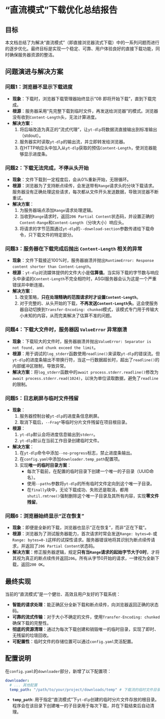 # “直流模式”下载优化总结报告

## 目标

本文档总结了为解决“直流模式”（即直接浏览器流式下载）中的一系列问题而进行的逐步优化。最终目标是实现一个稳定、可靠、用户体验良好的直接下载功能，同时确保服务器资源的整洁。

## 问题演进与解决方案

### 问题1：浏览器不显示下载进度

- **现象**：下载时，浏览器下载管理器始终显示“0B 即将开始下载”，直到下载完成。
- **根源**：服务器采用“先完整下载到临时文件，再发送给浏览器”的模式。浏览器没有收到`Content-Length`头，无法计算进度。
- **解决方案**：
    1.  将后端改造为真正的“流式代理”，让`yt-dlp`将数据流直接输出到标准输出（stdout）。
    2.  服务器实时读取`yt-dlp`的输出流，并立即转发给浏览器。
    3.  在HTTP响应头中加入从`yt-dlp`获取的预估`Content-Length`，使浏览器能够显示进度条。

### 问题2：下载无法完成，不停从头开始

- **现象**：文件下载到一定程度后，会从0%重新开始，无限循环。
- **根源**：浏览器为了支持断点续传，会发送带有`Range`请求头的分块下载请求。服务器没有正确处理这些请求，每次都从文件开头发送数据，导致浏览器不断重试。
- **解决方案**：
    1.  为服务器端点添加`Range`请求处理逻辑。
    2.  当收到`Range`请求时，返回`206 Partial Content`状态码，并设置正确的`Content-Range`和`Content-Length`（分块大小）响应头。
    3.  将请求的字节范围通过`yt-dlp`的`--download-section`参数传递给下载命令，只下载文件的特定部分。

### 问题3：服务器在下载完成后抛出 `Content-Length` 相关的异常

- **现象**：文件下载接近100%时，服务器崩溃并抛出`RuntimeError: Response content shorter than Content-Length`。
- **根源**：`yt-dlp`对流媒体提供的文件大小是**估算值**。当实际下载的字节数与响应头中承诺的`Content-Length`不完全相符时，ASGI服务器会认为这是一个严重错误并中断连接。
- **解决方案**：
    1.  改变策略，**只在处理精确的范围请求时才设置`Content-Length`**。
    2.  对于完整的、从头开始的下载，**不再发送`Content-Length`头**。这会使服务器自动切换到`Transfer-Encoding: chunked`模式，该模式专门用于传输大小未知的内容，从而完美解决了估算不准的问题。

### 问题4：下载大文件时，服务器因 `ValueError` 异常崩溃

- **现象**：下载较大的文件时，服务器崩溃并抛出`ValueError: Separator is not found, and chunk exceed the limit`。
- **根源**：用于调试的`log_stderr`函数使用`readline()`来读取`yt-dlp`的错误流。但`yt-dlp`的进度条输出不带换行符，当这一行数据超长时，超出了`readline()`的内部缓冲区限制，导致异常。
- **解决方案**：将`log_stderr`函数中的`await process.stderr.readline()`修改为`await process.stderr.read(1024)`，以块为单位读取数据，避免了`readline`的限制。

### 问题5：日志刷屏与临时文件残留

- **现象**：
    1.  服务器控制台被`yt-dlp`的进度条信息刷屏。
    2.  取消下载后，`--Frag*`等临时分片文件残留在项目根目录。
- **根源**：
    1.  `yt-dlp`默认会将进度信息输出到`stderr`。
    2.  `yt-dlp`默认在当前工作目录创建临时文件。
- **解决方案**：
    1.  在`yt-dlp`命令中添加`--no-progress`标志，禁止进度条输出。
    2.  在`config.yaml`中添加`downloader.temp_path`配置项。
    3.  实现**唯一的临时目录方案**：
        - 每次下载前，在配置的临时目录下创建一个唯一的子目录（UUID命名）。
        - 使用`--paths`参数将`yt-dlp`的所有临时文件定向到这个唯一子目录。
        - 在`finally`块中，无论下载成功、失败还是取消，都用`shutil.rmtree()`强制删除这个唯一子目录及其所有内容，实现**零文件残留**。

### 问题6：浏览器始终显示“正在恢复”

- **现象**：即便是全新的下载，浏览器也显示“正在恢复”，而非“正在下载”。
- **根源**：浏览器为了测试服务器能力，首次请求时常会发送`Range: bytes=0-`或`Range: bytes=0-1`这样的试探性请求。服务器错误地将其识别为断点续传请求，并返回了`206 Partial Content`状态码。
- **解决方案**：修正服务器逻辑，规定**只有当`Range`请求的起始字节大于0时**，才将其视为真正的断点续传并返回`206`。所有从字节0开始的请求，一律视为全新下载，返回`200 OK`。

## 最终实现

当前的“直流模式”是一个健壮、高效且用户友好的下载系统：
- **智能的请求处理**：能正确区分全新下载和断点续传，向浏览器返回正确的状态码。
- **可靠的流式传输**：对于大小不确定的文件，使用`Transfer-Encoding: chunked`确保下载的完整性。
- **彻底的资源清理**：通过为每次下载创建和销毁唯一的临时目录，实现了即时、无残留的垃圾回收。
- **可配置性**：临时文件的存储位置可以通过`config.yaml`灵活配置。

## 配置说明

在`config.yaml`的`downloader`部分，新增了以下配置项：

```yaml
downloader:
  # ... 其他配置
  temp_path: "/path/to/your/project/downloads/temp" # 下载流的临时文件目录
```

- **`temp_path`**: 用于指定“直流模式”下`yt-dlp`创建的临时分片文件存放的根目录。程序会在该目录下创建唯一的子目录用于每次下载，并在下载结束后自动清理。
